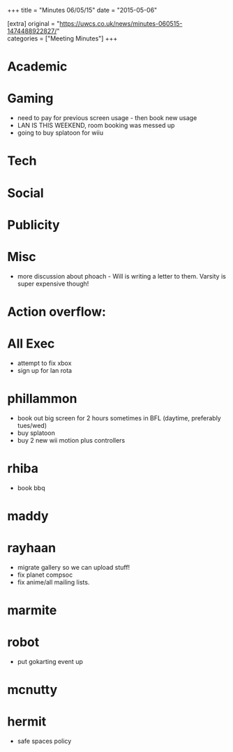 +++
title = "Minutes 06/05/15"
date = "2015-05-06"

[extra]
original = "https://uwcs.co.uk/news/minutes-060515-1474488922827/"    
categories = ["Meeting Minutes"]
+++

# Academic

# Gaming

  - need to pay for previous screen usage - then book new usage
  - LAN IS THIS WEEKEND, room booking was messed up
  - going to buy splatoon for wiiu

# Tech

# Social

# Publicity

# Misc

  - more discussion about phoach - Will is writing a letter to them. Varsity is super expensive though\!

# Action overflow:

# All Exec

  - attempt to fix xbox
  - sign up for lan rota

# phillammon

  - book out big screen for 2 hours sometimes in BFL (daytime, preferably tues/wed)
  - buy splatoon
  - buy 2 new wii motion plus controllers

# rhiba

  - book bbq

# maddy

# rayhaan

  - migrate gallery so we can upload stuff\!
  - fix planet compsoc
  - fix anime/all mailing lists.

# marmite

# robot

  - put gokarting event up

# mcnutty

# hermit

  - safe spaces policy
